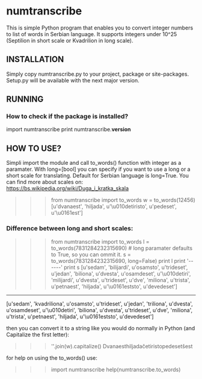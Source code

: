 # numtranscribe

This is simple Python program that enables you to convert integer numbers to list of words in Serbian language. It supports integers under 10^25 (Septilion in short scale or Kvadrilion in long scale).

## INSTALLATION

Simply copy numtranscribe.py to your project, package or site-packages. 
Setup.py will be available with the next major version.

## RUNNING

### How to check if the package is installed?

import numtranscribe
print numtranscribe.__version__

## HOW TO USE?

Simpli import the module and call to_words() function with integer as a paramater. With long=[bool] you can specify if you want to use a long or a short scale for translating. Default for Serbian language is long=True. You can find more about scales on: https://bs.wikipedia.org/wiki/Duga_i_kratka_skala

>>> from numtranscribe import to_words
>>> w = to_words(12456)
[u'dvanaest', 'hiljada', u'\u010detiristo', u'pedeset', u'\u0161est']

### Difference between long and short scales:

>>> from numtranscribe import to_words
>>> l = to_words(7831284232315690) # long paramater defaults to True, so you can ommit it.
>>> s = to_words(7831284232315690, long=False)
>>> print l
>>> print '------'
>>> print s
[u'sedam', 'bilijardi', u'osamsto', u'trideset', u'jedan', 'biliona', u'dvesta', u'osamdeset', u'\u010detiri', 'milijardi', u'dvesta', u'trideset', u'dve', 'miliona', u'trista', u'petnaest', 'hiljada', u'\u0161eststo', u'devedeset']
------
[u'sedam', 'kvadriliona', u'osamsto', u'trideset', u'jedan', 'triliona', u'dvesta', u'osamdeset', u'\u010detiri', 'biliona', u'dvesta', u'trideset', u'dve', 'miliona', u'trista', u'petnaest', 'hiljada', u'\u0161eststo', u'devedeset']


then you can convert it to a string like you would do normally in Python (and Capitalize the first letter):

>>> ''.join(w).capitalize()
Dvanaesthiljadačetiristopedesetšest


for help on using the to_words() use: 
>>> import numtranscribe
>>> help(numtranscribe.to_words)

